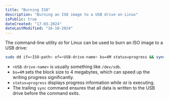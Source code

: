```yaml
---
title: "Burning ISO"
description: "Burning an ISO image to a USB drive on Linux"
isPublic: true
dateCreated: "17-03-2024"
dateLastModified: "16-10-2024"
---
```


The command-line utility `dd` for Linux can be used to burn an ISO image to a
USB drive:

```sh
sudo dd if=<ISO-path> of=<USB-drive-name> bs=4M status=progress && sync
```

* `<USB-drive-name>` is usually something like `/dev/sdb`.
* `bs=4M` sets the block size to 4 megabytes, which can speed up the writing
   progress significantly.
* `status=progress` displays progress information while `dd` is executing.
* The trailing `sync` command ensures that all data is written to the USB drive
  before the command exits.
